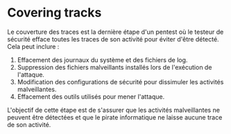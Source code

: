 # Covering tracks

Le couverture des traces est la dernière étape d'un pentest où le testeur de sécurité efface toutes les traces de son activité pour éviter d'être détecté. Cela peut inclure :

1. Effacement des journaux du système et des fichiers de log.
2. Suppression des fichiers malveillants installés lors de l'exécution de l'attaque.
3. Modification des configurations de sécurité pour dissimuler les activités malveillantes.
4. Effacement des outils utilisés pour mener l'attaque.

L'objectif de cette étape est de s'assurer que les activités malveillantes ne peuvent être détectées et que le pirate informatique ne laisse aucune trace de son activité.
